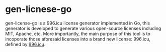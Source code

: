 # gen-licnese-go
gen-license-go is a 996.icu license generator implemented in Go,
this generator is developed to generate various open-source licenses including MIT, Apache, etc.
More importantly, the main purpose of this tool is to incoporate those aforesaid licenses into
a brand new license: 996.icu, defined by [996.icu](https://github.com/996icu/996.ICU).

